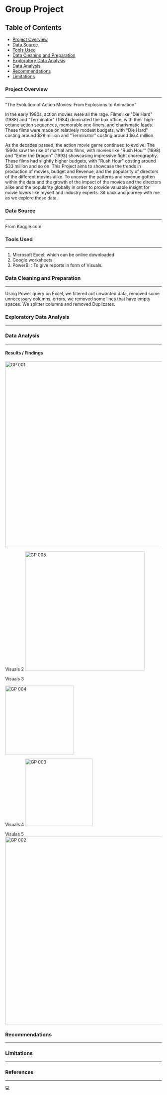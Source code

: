 # Group Project

## Table of Contents
- [Project Overview](#project-overview)
- [Data Source](#data-source)
- [Tools Used](#tools-used)
- [Data Cleaning and Preparation](#data-cleaning-and-preparation)
- [Exploratory Data Analysis](#exploratory-data-analysis)
- [Data Analysis](#data-analysis)
- [Recommendations](#recommendations)
- [Limitations](#limitations)


### Project Overview
---

"The Evolution of Action Movies: From Explosions to Animation"


In the early 1980s, action movies were all the rage. Films like "Die Hard" (1988) and "Terminator" (1984) dominated the box office, with their high-octane action sequences, memorable one-liners, and charismatic leads. These films were made on relatively modest budgets, with "Die Hard" costing around $28 million and "Terminator" costing around $6.4 million.

As the decades passed, the action movie genre continued to evolve. The 1990s saw the rise of martial arts films, with movies like "Rush Hour" (1998) and "Enter the Dragon" (1993) showcasing impressive fight choreography. These films had slightly higher budgets, with "Rush Hour" costing around $33 million and so on.
This Project aims to showcase the trends in production of movies, budget and Revenue, and the popularity of directors of the different movies alike. To uncover the patterns and revenue gotten within the data and the growth of the impact of the movies and the directors alike and the popularity globally in order to provide valuable insight for movie lovers like myself and industry experts. Sit back and journey with me as we explore these data.


### Data Source
---

From Kaggle.com

### Tools Used
---

1. Microsoft Excel:  which can be online downloaded
2. Google worksheets
3. PowerBI : To give reports in form of Visuals.

### Data Cleaning and Preparation
---

Using Power query on Excel, we filtered out unwanted data, removed some unnecessary columns, errors, we removed some lines that have empty spaces. We splitter columns and removed Duplicates.


### Exploratory Data Analysis
---


### Data Analysis
---
#### Results / Findings

<img width="598" alt="GP 001" src="https://github.com/user-attachments/assets/89f3689e-926c-41b6-96a5-99b9a8a74529">


Visuals 2
<img width="384" alt="GP 005" src="https://github.com/user-attachments/assets/0e67f4dc-ed6e-4d60-a389-fb6f957f7205">

Visuals 3

<img width="221" alt="GP 004" src="https://github.com/user-attachments/assets/ce5f3f96-df78-4908-9a8e-e7badbfb376c">

Visuals 4
<img width="217" alt="GP 003" src="https://github.com/user-attachments/assets/1bb1e0d5-b0f7-46ed-b7b7-2eaa39560acb">

Visulas 5
<img width="604" alt="GP 002" src="https://github.com/user-attachments/assets/2a8e2b52-36cc-4fdc-8c5b-77438cb50dc9">


### Recommendations
---

 

### Limitations
---




### References
---
💻


